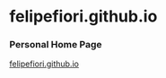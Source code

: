 # felipefiori.github.io

### Personal Home Page

[felipefiori.github.io](https://felipefiori.github.io/)

